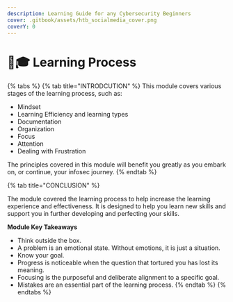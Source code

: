 ```yaml
---
description: Learning Guide for any Cybersecurity Beginners
cover: .gitbook/assets/htb_socialmedia_cover.png
coverY: 0
---
```


# 👨🎓 Learning Process



{% tabs %}
{% tab title="INTRODCUTION" %}
This module covers various stages of the learning process, such as:

* Mindset
* Learning Efficiency and learning types
* Documentation
* Organization
* Focus
* Attention
* Dealing with Frustration

The principles covered in this module will benefit you greatly as you embark on, or continue, your infosec journey.
{% endtab %}

{% tab title="CONCLUSION" %}


The module covered the learning process to help increase the learning experience and effectiveness. It is designed to help you learn new skills and support you in further developing and perfecting your skills.

**Module Key Takeaways**

* Think outside the box.
* A problem is an emotional state. Without emotions, it is just a situation.
* Know your goal.
* Progress is noticeable when the question that tortured you has lost its meaning.
* Focusing is the purposeful and deliberate alignment to a specific goal.
* Mistakes are an essential part of the learning process.
{% endtab %}
{% endtabs %}
